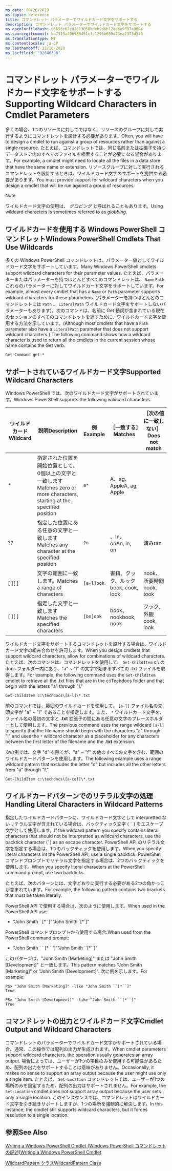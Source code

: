 ```yaml
---
ms.date: 08/26/2019
ms.topic: reference
title: コマンドレット パラメーターでワイルドカード文字をサポートする
description: コマンドレット パラメーターでワイルドカード文字をサポートする
ms.openlocfilehash: 06693c62cd2613050bdeb9d6b12ad6e9597a9894
ms.sourcegitcommit: ba7315a496986451cfc1296b659d73ea2373d3f0
ms.translationtype: MT
ms.contentlocale: ja-JP
ms.lasthandoff: 12/10/2020
ms.locfileid: "92646398"
---
```

# <a name="supporting-wildcard-characters-in-cmdlet-parameters"></a><span data-ttu-id="d9979-103">コマンドレット パラメーターでワイルドカード文字をサポートする</span><span class="sxs-lookup"><span data-stu-id="d9979-103">Supporting Wildcard Characters in Cmdlet Parameters</span></span>

<span data-ttu-id="d9979-104">多くの場合、1つのリソースに対してではなく、リソースのグループに対して実行するようにコマンドレットを設計する必要があります。</span><span class="sxs-lookup"><span data-stu-id="d9979-104">Often, you will have to design a cmdlet to run against a group of resources rather than against a single resource.</span></span> <span data-ttu-id="d9979-105">たとえば、コマンドレットでは、同じ名前または拡張子を持つデータストア内のすべてのファイルを検索することが必要になる場合があります。</span><span class="sxs-lookup"><span data-stu-id="d9979-105">For example, a cmdlet might need to locate all the files in a data store that have the same name or extension.</span></span> <span data-ttu-id="d9979-106">リソースグループに対して実行されるコマンドレットを設計するときは、ワイルドカード文字のサポートを提供する必要があります。</span><span class="sxs-lookup"><span data-stu-id="d9979-106">You must provide support for wildcard characters when you design a cmdlet that will be run against a group of resources.</span></span>

> [!NOTE]
> <span data-ttu-id="d9979-107">ワイルドカード文字の使用は、 *グロビング* と呼ばれることもあります。</span><span class="sxs-lookup"><span data-stu-id="d9979-107">Using wildcard characters is sometimes referred to as *globbing*.</span></span>

## <a name="windows-powershell-cmdlets-that-use-wildcards"></a><span data-ttu-id="d9979-108">ワイルドカードを使用する Windows PowerShell コマンドレット</span><span class="sxs-lookup"><span data-stu-id="d9979-108">Windows PowerShell Cmdlets That Use Wildcards</span></span>

 <span data-ttu-id="d9979-109">多くの Windows PowerShell コマンドレットは、パラメーター値としてワイルドカード文字をサポートしています。</span><span class="sxs-lookup"><span data-stu-id="d9979-109">Many Windows PowerShell cmdlets support wildcard characters for their parameter values.</span></span> <span data-ttu-id="d9979-110">たとえば、パラメーターまたはパラメーターを持つほとんどすべてのコマンドレットは、 `Name` `Path` これらのパラメーターに対してワイルドカード文字をサポートしています。</span><span class="sxs-lookup"><span data-stu-id="d9979-110">For example, almost every cmdlet that has a `Name` or `Path` parameter supports wildcard characters for these parameters.</span></span> <span data-ttu-id="d9979-111">(パラメーターを持つほとんどのコマンドレットには `Path` 、 `LiteralPath` ワイルドカード文字をサポートしないパラメーターもあります)。次のコマンドは、名前に Get 動詞が含まれている現在のセッションのすべてのコマンドレットを返すために、ワイルドカード文字を使用する方法を示しています。</span><span class="sxs-lookup"><span data-stu-id="d9979-111">(Although most cmdlets that have a `Path` parameter also have a `LiteralPath` parameter that does not support wildcard characters.) The following command shows how a wildcard character is used to return all the cmdlets in the current session whose name contains the Get verb.</span></span>

 `Get-Command get-*`

## <a name="supported-wildcard-characters"></a><span data-ttu-id="d9979-112">サポートされているワイルドカード文字</span><span class="sxs-lookup"><span data-stu-id="d9979-112">Supported Wildcard Characters</span></span>

<span data-ttu-id="d9979-113">Windows PowerShell では、次のワイルドカード文字がサポートされています。</span><span class="sxs-lookup"><span data-stu-id="d9979-113">Windows PowerShell supports the following wildcard characters.</span></span>

| <span data-ttu-id="d9979-114">ワイルドカード</span><span class="sxs-lookup"><span data-stu-id="d9979-114">Wildcard</span></span> |                             <span data-ttu-id="d9979-115">説明</span><span class="sxs-lookup"><span data-stu-id="d9979-115">Description</span></span>                             |  <span data-ttu-id="d9979-116">例</span><span class="sxs-lookup"><span data-stu-id="d9979-116">Example</span></span>   |     <span data-ttu-id="d9979-117">［一致する］</span><span class="sxs-lookup"><span data-stu-id="d9979-117">Matches</span></span>      | <span data-ttu-id="d9979-118">［次の値に一致しない］</span><span class="sxs-lookup"><span data-stu-id="d9979-118">Does not match</span></span> |
| -------- | ------------------------------------------------------------------- | ---------- | ---------------- | -------------- |
| *        | <span data-ttu-id="d9979-119">指定された位置を開始位置として、0個以上の文字と一致します</span><span class="sxs-lookup"><span data-stu-id="d9979-119">Matches zero or more characters, starting at the specified position</span></span> | `a*`       | <span data-ttu-id="d9979-120">A、ag、Apple</span><span class="sxs-lookup"><span data-stu-id="d9979-120">A, ag, Apple</span></span>     |                |
| <span data-ttu-id="d9979-121">?</span><span class="sxs-lookup"><span data-stu-id="d9979-121">?</span></span>        | <span data-ttu-id="d9979-122">指定した位置にある任意の文字と一致します</span><span class="sxs-lookup"><span data-stu-id="d9979-122">Matches any character at the specified position</span></span>                     | `?n`       | <span data-ttu-id="d9979-123">、In、on</span><span class="sxs-lookup"><span data-stu-id="d9979-123">An, in, on</span></span>       | <span data-ttu-id="d9979-124">済み</span><span class="sxs-lookup"><span data-stu-id="d9979-124">ran</span></span>            |
| <span data-ttu-id="d9979-125">[ ]</span><span class="sxs-lookup"><span data-stu-id="d9979-125">[ ]</span></span>      | <span data-ttu-id="d9979-126">文字の範囲に一致します。</span><span class="sxs-lookup"><span data-stu-id="d9979-126">Matches a range of characters</span></span>                                       | `[a-l]ook` | <span data-ttu-id="d9979-127">書籍、クック、ルック</span><span class="sxs-lookup"><span data-stu-id="d9979-127">book, cook, look</span></span> | <span data-ttu-id="d9979-128">nook、所要時間</span><span class="sxs-lookup"><span data-stu-id="d9979-128">nook, took</span></span>     |
| <span data-ttu-id="d9979-129">[ ]</span><span class="sxs-lookup"><span data-stu-id="d9979-129">[ ]</span></span>      | <span data-ttu-id="d9979-130">指定した文字と一致します</span><span class="sxs-lookup"><span data-stu-id="d9979-130">Matches the specified characters</span></span>                                    | `[bn]ook`  | <span data-ttu-id="d9979-131">book、nook</span><span class="sxs-lookup"><span data-stu-id="d9979-131">book, nook</span></span>       | <span data-ttu-id="d9979-132">クック、外観</span><span class="sxs-lookup"><span data-stu-id="d9979-132">cook, look</span></span>     |

<span data-ttu-id="d9979-133">ワイルドカード文字をサポートするコマンドレットを設計する場合は、ワイルドカード文字の組み合わせを許可します。</span><span class="sxs-lookup"><span data-stu-id="d9979-133">When you design cmdlets that support wildcard characters, allow for combinations of wildcard characters.</span></span> <span data-ttu-id="d9979-134">たとえば、次のコマンドは、コマンドレットを使用して、 `Get-ChildItem` c:\ の docs フォルダー内にあり、"a" ~ "l" の文字で始まるすべての .txt ファイルを取得します。</span><span class="sxs-lookup"><span data-stu-id="d9979-134">For example, the following command uses the `Get-ChildItem` cmdlet to retrieve all the .txt files that are in the c:\Techdocs folder and that begin with the letters "a" through "l."</span></span>

`Get-ChildItem c:\techdocs\[a-l]\*.txt`

<span data-ttu-id="d9979-135">前のコマンドでは、範囲のワイルドカードを使用して、 `[a-l]` ファイル名の先頭文字が "a" ~ "l" であることを指定します。また、 `*` ワイルドカード文字を、ファイル名の最初の文字と **.txt** 拡張子の間にある任意の文字のプレースホルダーとして使用します。</span><span class="sxs-lookup"><span data-stu-id="d9979-135">The previous command uses the range wildcard `[a-l]` to specify that the file name should begin with the characters "a" through "l" and uses the `*` wildcard character as a placeholder for any characters between the first letter of the filename and the **.txt** extension.</span></span>

<span data-ttu-id="d9979-136">次の例では、文字 "d" を除くが、"a" ~ "f" の他のすべての文字を含む、範囲のワイルドカードパターンを使用します。</span><span class="sxs-lookup"><span data-stu-id="d9979-136">The following example uses a range wildcard pattern that excludes the letter "d" but includes all the other letters from "a" through "f."</span></span>

`Get-ChildItem c:\techdocs\[a-cef]\*.txt`

## <a name="handling-literal-characters-in-wildcard-patterns"></a><span data-ttu-id="d9979-137">ワイルドカードパターンでのリテラル文字の処理</span><span class="sxs-lookup"><span data-stu-id="d9979-137">Handling Literal Characters in Wildcard Patterns</span></span>

<span data-ttu-id="d9979-138">指定したワイルドカードパターンに、ワイルドカード文字として interpretted ないリテラル文字が含まれている場合は、バックティック文字 ( `` ` `` ) をエスケープ文字として使用します。</span><span class="sxs-lookup"><span data-stu-id="d9979-138">If the wildcard pattern you specify contains literal characters that should not be interpretted as wildcard characters, use the backtick character (`` ` ``) as an escape character.</span></span> <span data-ttu-id="d9979-139">PowerShell API のリテラル文字を指定する場合は、1つのバックティックを使用します。</span><span class="sxs-lookup"><span data-stu-id="d9979-139">When you specify literal characters int the PowerShell API, use a single backtick.</span></span> <span data-ttu-id="d9979-140">PowerShell コマンドプロンプトでリテラル文字を指定する場合は、2つのバックティックを使用します。</span><span class="sxs-lookup"><span data-stu-id="d9979-140">When you specify literal characters at the PowerShell command prompt, use two backticks.</span></span>

<span data-ttu-id="d9979-141">たとえば、次のパターンには、文字どおりに実行する必要がある2つの角かっこが含まれています。</span><span class="sxs-lookup"><span data-stu-id="d9979-141">For example, the following pattern contains two brackets that must be taken literally.</span></span>

<span data-ttu-id="d9979-142">PowerShell API で使用する場合は、次のように使用します。</span><span class="sxs-lookup"><span data-stu-id="d9979-142">When used in the PowerShell API use:</span></span>

- <span data-ttu-id="d9979-143">"John Smith \` [\* ']"</span><span class="sxs-lookup"><span data-stu-id="d9979-143">"John Smith \`[\*\`]"</span></span>

<span data-ttu-id="d9979-144">PowerShell コマンドプロンプトから使用する場合:</span><span class="sxs-lookup"><span data-stu-id="d9979-144">When used from the PowerShell command prompt:</span></span>

- <span data-ttu-id="d9979-145">"John Smith \` \` [\* \` ']"</span><span class="sxs-lookup"><span data-stu-id="d9979-145">"John Smith \`\`[\*\`\`]"</span></span>

<span data-ttu-id="d9979-146">このパターンは、"John Smith [Marketing]" または "John Smith [Development]" と一致します。</span><span class="sxs-lookup"><span data-stu-id="d9979-146">This pattern matches "John Smith [Marketing]" or "John Smith [Development]".</span></span> <span data-ttu-id="d9979-147">次に例を示します。</span><span class="sxs-lookup"><span data-stu-id="d9979-147">For example:</span></span>

```
PS> "John Smith [Marketing]" -like "John Smith ``[*``]"
True

PS> "John Smith [Development]" -like "John Smith ``[*``]"
True
```

## <a name="cmdlet-output-and-wildcard-characters"></a><span data-ttu-id="d9979-148">コマンドレットの出力とワイルドカード文字</span><span class="sxs-lookup"><span data-stu-id="d9979-148">Cmdlet Output and Wildcard Characters</span></span>

<span data-ttu-id="d9979-149">コマンドレットのパラメーターでワイルドカード文字がサポートされている場合、通常、この操作では配列の出力が生成されます。</span><span class="sxs-lookup"><span data-stu-id="d9979-149">When cmdlet parameters support wildcard characters, the operation usually generates an array output.</span></span>
<span data-ttu-id="d9979-150">場合によっては、ユーザーが1つの項目のみを使用する可能性があるため、配列の出力をサポートすることは意味がありません。</span><span class="sxs-lookup"><span data-stu-id="d9979-150">Occasionally, it makes no sense to support an array output because the user might use only a single item.</span></span> <span data-ttu-id="d9979-151">たとえば、 `Set-Location` コマンドレットでは、ユーザーが1つの場所のみを設定するため、配列の出力はサポートされません。</span><span class="sxs-lookup"><span data-stu-id="d9979-151">For example, the `Set-Location` cmdlet does not support array output because the user sets only a single location.</span></span> <span data-ttu-id="d9979-152">このインスタンスでは、コマンドレットはワイルドカード文字を引き続きサポートしますが、1つの場所を強制的に解決します。</span><span class="sxs-lookup"><span data-stu-id="d9979-152">In this instance, the cmdlet still supports wildcard characters, but it forces resolution to a single location.</span></span>

## <a name="see-also"></a><span data-ttu-id="d9979-153">参照</span><span class="sxs-lookup"><span data-stu-id="d9979-153">See Also</span></span>

[<span data-ttu-id="d9979-154">Writing a Windows PowerShell Cmdlet (Windows PowerShell コマンドレットの記述)</span><span class="sxs-lookup"><span data-stu-id="d9979-154">Writing a Windows PowerShell Cmdlet</span></span>](./writing-a-windows-powershell-cmdlet.md)

[<span data-ttu-id="d9979-155">WildcardPattern クラス</span><span class="sxs-lookup"><span data-stu-id="d9979-155">WildcardPattern Class</span></span>](/dotnet/api/system.management.automation.wildcardpattern)
